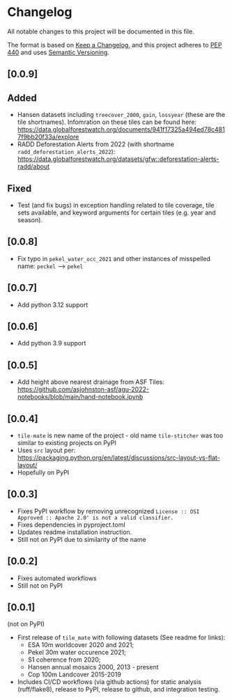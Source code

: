 # Changelog

All notable changes to this project will be documented in this file.

The format is based on [Keep a Changelog](https://keepachangelog.com/en/1.0.0/),
and this project adheres to [PEP 440](https://www.python.org/dev/peps/pep-0440/)
and uses [Semantic Versioning](https://semver.org/spec/v2.0.0.html).

## [0.0.9]

## Added
* Hansen datasets including `treecover_2000`, `gain`, `lossyear` (these are the tile shortnames). Infomration on these tiles can be found here: https://data.globalforestwatch.org/documents/941f17325a494ed78c4817f9bb20f33a/explore
* RADD Deforestation Alerts from 2022 (with shortname `radd_deforestation_alerts_2022`): https://data.globalforestwatch.org/datasets/gfw::deforestation-alerts-radd/about

## Fixed
* Test (and fix bugs) in exception handling related to tile coverage, tile sets available, and keyword arguments for certain tiles (e.g. year and season).

## [0.0.8]
* Fix typo in `pekel_water_occ_2021` and other instances of misspelled name: `peckel` --> `pekel`

## [0.0.7]
* Add python 3.12 support

## [0.0.6]
* Add python 3.9 support

## [0.0.5]
* Add height above nearest drainage from ASF Tiles: https://github.com/asjohnston-asf/agu-2022-notebooks/blob/main/hand-notebook.ipynb

## [0.0.4]
* `tile-mate` is new name of the project - old name `tile-stitcher` was too similar to existing projects on PyPI
* Uses `src` layout per: https://packaging.python.org/en/latest/discussions/src-layout-vs-flat-layout/
* Hopefully on PyPI

## [0.0.3]
* Fixes PyPI workflow by removing unrecognized `License :: OSI Approved :: Apache 2.0' is not a valid classifier.`
* Fixes dependencies in pyproject.toml
* Updates readme installation instruction.
* Still not on PyPI due to similarity of the name

## [0.0.2]
* Fixes automated workflows
* Still not on PyPI

## [0.0.1]
(not on PyPI)

* First release of `tile_mate` with following datasets (See readme for links):
    - ESA 10m worldcover 2020 and 2021; 
    - Pekel 30m water occurence 2021; 
    - S1 coherence from 2020;  
    - Hansen annual mosaics 2000, 2013 - present
    - Cop 100m Landcover 2015-2019
* Includes CI/CD workflows (via github actions) for static analysis (ruff/flake8), release to PyPI, release to github, and integration testing.